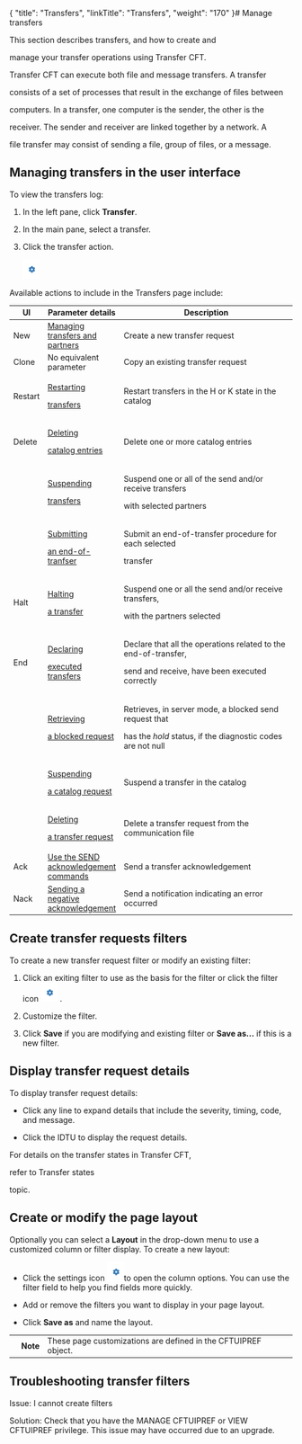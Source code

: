 {
    "title": "Transfers",
    "linkTitle": "Transfers",
    "weight": "170"
}# <span id="kanchor55"></span><span id="Managing_transfer_states__Start_here"></span>Manage transfers



This section describes transfers, and how to create and

manage your transfer operations using Transfer CFT.



Transfer CFT can execute both file and message transfers. A transfer

consists of a set of processes that result in the exchange of files between

computers. In a transfer, one computer is the sender, the other is the

receiver. The sender and receiver are linked together by a network. A

file transfer may consist of sending a file, group of files, or a message.



## Managing transfers in the user interface



To view the transfers log:



1.  In the left pane, click **Transfer**.

2.  In the main pane, select a transfer.

3.  Click the transfer action.  

    ![](settings_icon.png)



Available actions to include in the Transfers page include:



<table data-border="1" data-cellspacing="0" width="90%" data-wrapperparagraphselector="P">

<thead>

<tr class="header">

<th>UI</th>

<th>Parameter details</th>

<th>Description</th>

</tr>

</thead>

<tbody>

<tr class="odd">

<td>New</td>

<td><a href="../../../../concepts">Managing transfers and partners</a></td>

<td>Create a new transfer request</td>

</tr>

<tr class="even">

<td>Clone</td>

<td>No equivalent parameter</td>

<td>Copy an existing transfer request</td>

</tr>

<tr class="odd">

<td>Restart</td>

<td data-valign="top" width="25%"><p><a href="../../../about_cftutil/managing_transfer_states/start_command">Restarting

transfers</a></p></td>

<td data-valign="top" width="75%"><p>Restart transfers in the H or K state in the catalog</p></td>

</tr>

<tr class="even">

<td>Delete</td>

<td data-valign="top" width="25%"><p><a href="../../../../admin_intro/admin_commands_intro/delete_command">Deleting

catalog entries</a></p></td>

<td data-valign="top" width="75%"><p>Delete one or more catalog entries</p></td>

</tr>

<tr class="odd">

<td> </td>

<td data-valign="top" width="25%"><p><a href="../../../about_cftutil/managing_transfer_states/keep_command">Suspending

transfers</a></p></td>

<td data-valign="top" width="75%"><p>Suspend one or all of the send and/or receive transfers

with selected partners</p></td>

</tr>

<tr class="even">

<td> </td>

<td data-valign="top" width="25%"><p><a href="../../../about_cftutil/managing_transfer_states/submit_command">Submitting

an end-of-tranfser</a></p></td>

<td data-valign="top" width="75%"><p>Submit an end-of-transfer procedure for each selected

transfer</p></td>

</tr>

<tr class="odd">

<td>Halt</td>

<td data-valign="top" width="25%"><p><a href="../../../about_cftutil/managing_transfer_states/halt_command">Halting

a transfer</a></p></td>

<td data-valign="top" width="75%"><p>Suspend one or all the send and/or receive transfers,

with the partners selected</p></td>

</tr>

<tr class="even">

<td>End</td>

<td data-valign="top" width="25%"><p><a href="../../../about_cftutil/managing_transfer_states/end_command">Declaring

executed transfers</a></p></td>

<td data-valign="top" width="75%"><p>Declare that all the operations related to the end-of-transfer,

send and receive, have been executed correctly</p></td>

</tr>

<tr class="odd">

<td> </td>

<td data-valign="top" width="25%"><p><a href="../../../about_cftutil/managing_transfer_states/resume_command">Retrieving

a blocked request</a></p></td>

<td data-valign="top" width="75%"><p>Retrieves, in server mode, a blocked send request that

has the <em>hold</em> status, if the diagnostic codes are not null</p></td>

</tr>

<tr class="even">

<td> </td>

<td data-valign="top" width="25%"><p><a href="../../../about_cftutil/managing_transfer_states/kstate_command">Suspending

a catalog request</a></p></td>

<td data-valign="top" width="75%"><p>Suspend a transfer in the catalog</p></td>

</tr>

<tr class="odd">

<td> </td>

<td data-valign="top" width="25%"><p><a href="../../../about_cftutil/managing_transfer_states/clearcmd_command">Deleting

a transfer request</a></p></td>

<td data-valign="top" width="75%"><p>Delete a transfer request from the communication file</p></td>

</tr>

<tr class="even">

<td>Ack</td>

<td data-valign="top" width="25%"><a href="../../../../concepts/using_the_send_command/sending_replies">Use the SEND acknowledgement commands</a></td>

<td data-valign="top" width="75%">Send a transfer acknowledgement</td>

</tr>

<tr class="odd">

<td>Nack</td>

<td data-valign="top" width="25%"><a href="../../../../concepts/using_the_send_command/transfers_neg_ack_pesit">Sending a negative acknowledgement</a></td>

<td data-valign="top" width="75%">Send a notification indicating an error occurred</td>

</tr>

</tbody>

</table>



## Create transfer requests filters



To create a new transfer request filter or modify an existing filter:



1.  Click an exiting filter to use as the basis for the filter or click the filter icon ![](settings_icon.png) .

2.  Customize the filter.

3.  Click **Save** if you are modifying and existing filter or **Save as...** if this is a new filter.



## Display transfer request details



To display transfer request details:



-   Click any line to expand details that include the severity, timing, code, and message.

-   Click the IDTU to display the request details.



For details on the transfer states in Transfer CFT,

refer to Transfer states

topic.



## Create or modify the page layout



Optionally you can select a **Layout** in the drop-down menu to use a customized column or filter display. To create a new layout:



-   Click the settings icon ![](settings_icon.png)to open the column options. You can use the filter field to help you find fields more quickly.

-   Add or remove the filters you want to display in your page layout.

-   Click **Save as** and name the layout.



<table data-cellpadding="0" data-cellspacing="0">

<tbody>

<tr class="odd">

<td data-valign="top"></td>

<td data-valign="top"><span><strong>Note</strong></span></td>

<td data-mc-autonum="&lt;b&gt;Note&lt;/b&gt;" data-valign="top">These page customizations are defined in the CFTUIPREF object.</td>

</tr>

</tbody>

</table>



## Troubleshooting transfer filters



Issue: I cannot create filters



Solution: Check that you have the MANAGE CFTUIPREF or VIEW CFTUIPREF privilege. This issue may have occurred due to an upgrade.

